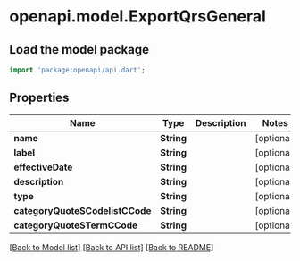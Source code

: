 # openapi.model.ExportQrsGeneral

## Load the model package
```dart
import 'package:openapi/api.dart';
```

## Properties
Name | Type | Description | Notes
------------ | ------------- | ------------- | -------------
**name** | **String** |  | [optional] 
**label** | **String** |  | [optional] 
**effectiveDate** | **String** |  | [optional] 
**description** | **String** |  | [optional] 
**type** | **String** |  | [optional] 
**categoryQuoteSCodelistCCode** | **String** |  | [optional] 
**categoryQuoteSTermCCode** | **String** |  | [optional] 

[[Back to Model list]](../README.md#documentation-for-models) [[Back to API list]](../README.md#documentation-for-api-endpoints) [[Back to README]](../README.md)


